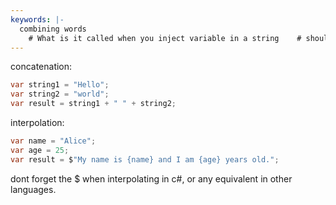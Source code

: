 ```yaml
---
keywords: |-
  combining words
  	# What is it called when you inject variable in a string  	# should i use concatenation or interpolation  	# variable and string  	# variable + string  	# adding variable to string
---
```

concatenation:
```c#
var string1 = "Hello";  
var string2 = "world";  
var result = string1 + " " + string2;
```
interpolation:
```c#
var name = "Alice";  
var age = 25;  
var result = $"My name is {name} and I am {age} years old.";
```
dont forget the $ when interpolating in c#, or any equivalent in other languages.